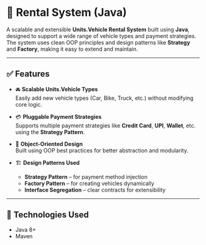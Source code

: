 # 🚗 Rental System (Java)

A scalable and extensible **Units.Vehicle Rental System** built using **Java**, designed to support a wide range of vehicle types and payment strategies. The system uses clean OOP principles and design patterns like **Strategy** and **Factory**, making it easy to extend and maintain.

---

## ✅ Features

- 🚘 **Scalable Units.Vehicle Types**  
  Easily add new vehicle types (Car, Bike, Truck, etc.) without modifying core logic.

- 💳 **Pluggable Payment Strategies**  
  Supports multiple payment strategies like **Credit Card**, **UPI**, **Wallet**, etc. using the **Strategy Pattern**.

- 🧱 **Object-Oriented Design**  
  Built using OOP best practices for better abstraction and modularity.

- 🏗️ **Design Patterns Used**  
  - **Strategy Pattern** – for payment method injection  
  - **Factory Pattern** – for creating vehicles dynamically  
  - **Interface Segregation** – clear contracts for extensibility

---

## 🧩 Technologies Used

- Java 8+
- Maven
